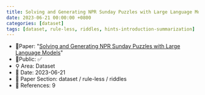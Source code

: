 ```yaml
---
title: Solving and Generating NPR Sunday Puzzles with Large Language Models
date: 2023-06-21 00:00:00 +0800
categories: [dataset]
tags: [dataset, rule-less, riddles, hints-introduction-summarization]
---
```


- 📙Paper: "[Solving and Generating NPR Sunday Puzzles with Large Language Models](https://www.semanticscholar.org/paper/Solving-and-Generating-NPR-Sunday-Puzzles-with-Zhao-Anderson/1e5743366625128e225879dbcfb568f6b8f1bcdc)"
- 🔑Public: ✅
- ⚲ Area: Dataset
- 📅 Date: 2023-06-21
- 🔎 Paper Section: dataset / rule-less / riddles
- 📝 References: 9
